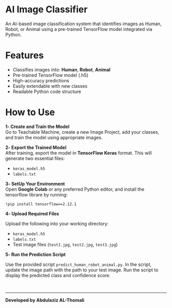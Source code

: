 # AI Image Classifier 

An AI-based image classification system that identifies images as Human, Robot, or Animal using a pre-trained TensorFlow model integrated via Python.

# Features
- Classifies images into: **Human**, **Robot**, **Animal**
- Pre-trained TensorFlow model (.h5)
- High-accuracy predictions
- Easily extendable with new classes
- Readable Python code structure

# How to Use

**1️- Create and Train the Model**  
Go to Teachable Machine, create a new Image Project, add your classes, and train the model using appropriate images.

**2️- Export the Trained Model**  
After training, export the model in **TensorFlow Keras** format. This will generate two essential files:
- `keras_model.h5`  
- `labels.txt`

**3️- SetUp Your Environment**  
Open **Google Colab** or any preferred Python editor, and install the tensorflow librare by running:

`!pip install tensorflow==2.12.1`

**4️- Upload Required Files**

Upload the following into your working directory:

- `keras_model.h5`
- `labels.txt`
- Test image files (`test1.jpg`, `test2.jpg`, `test3.jpg`)

**5️- Run the Prediction Script**

Use the provided script `predict_human_robot_animal.py`.
In the script, update the image path with the path to your test image.
Run the script to display the predicted class and confidence score.

<br>
<hr>

**Developed by Abdulaziz AL-Thomali**

